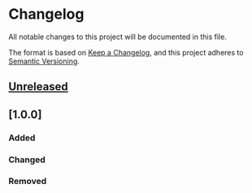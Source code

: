 # Changelog
All notable changes to this project will be documented in this file.

The format is based on [Keep a Changelog](https://keepachangelog.com/en/1.0.0/),
and this project adheres to [Semantic Versioning](https://semver.org/spec/v2.0.0.html).

## [Unreleased]

## [1.0.0]
### Added

### Changed

### Removed


[Unreleased]: https://github.com/ethereum/web3.js/compare/v1.0.0-beta.37...COMMIT_HASH

